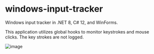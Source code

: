 # windows-input-tracker
Windows input tracker in .NET 8, C# 12, and WinForms. 

This application utilizes global hooks to monitor keystrokes and mouse clicks. The key strokes are not logged.

![image](https://github.com/nardnob/windows-input-tracker/assets/26029755/031ed155-10fb-4ccd-82a1-54fdc69bc7f9)
